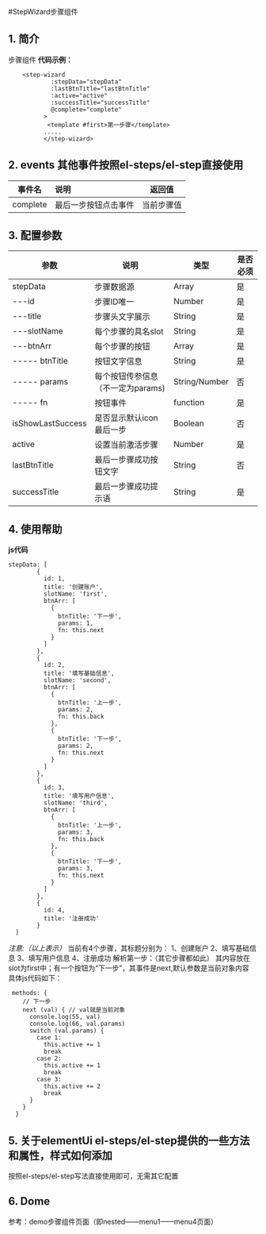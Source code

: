 #StepWizard步骤组件
## 1. 简介
 步骤组件
**代码示例：**
```
    <step-wizard
            :stepData="stepData"
            :lastBtnTitle="lastBtnTitle"
            :active="active"
            :successTitle="successTitle"
            @complete="complete"
          >
           <template #first>第一步骤</template>
          .....
          </step-wizard>
```
## 2. events 其他事件按照el-steps/el-step直接使用

|     事件名     | 说明   |   返回值   |
| :---------: | :--- | :-----: |
| complete   | 最后一步按钮点击事件 | 当前步骤值 |
## 3. 配置参数

| 参数          | 说明                             | 类型         | 是否必须 |
| ------------- | ------------------------------- | -------------| ------- |
| stepData      | 步骤数据源                       | Array        | 是      |
| ---id         | 步骤ID唯一                       | Number       | 是      |
| ---title      | 步骤头文字展示                    | String       | 是      |
| ---slotName   | 每个步骤的具名slot                | String       | 是      |
| ---btnArr     | 每个步骤的按钮                    | Array        | 是      |
| ----- btnTitle| 按钮文字信息                      | String       | 是      |
| ----- params  | 每个按钮传参信息（不一定为params)  | String/Number| 否      |
| ----- fn      | 按钮事件                         | function      | 是     |
| isShowLastSuccess | 是否显示默认icon最后一步       | Boolean      | 否    |
| active        | 设置当前激活步骤                  | Number        | 是    |
| lastBtnTitle  | 最后一步骤成功按钮文字            | String        | 否    |
| successTitle  | 最后一步骤成功提示语            | String         | 是    |

## 4. 使用帮助
 **js代码**
```
stepData: [
        {
          id: 1,
          title: '创建账户',
          slotName: 'first',
          btnArr: [
            {
              btnTitle: '下一步',
              params: 1,
              fn: this.next
            }
          ]
        },
        {
          id: 2,
          title: '填写基础信息',
          slotName: 'second',
          btnArr: [
            {
              btnTitle: '上一步',
              params: 2,
              fn: this.back
            },
            {
              btnTitle: '下一步',
              params: 2,
              fn: this.next
            }
          ]
        },
        {
          id: 3,
          title: '填写用户信息',
          slotName: 'third',
          btnArr: [
            {
              btnTitle: '上一步',
              params: 3,
              fn: this.back
            },
            {
              btnTitle: '下一步',
              params: 3,
              fn: this.next
            }
          ]
        },
        {
          id: 4,
          title: '注册成功'
        }
  ]
  ```
*注意:（以上表示）*
当前有4个步骤，其标题分别为：
1、创建账户
2、填写基础信息
3、填写用户信息
4、注册成功
解析第一步：（其它步骤都如此）
其内容放在slot为first中；有一个按钮为“下一步”，其事件是next,默认参数是当前对象内容
具体js代码如下：
```
 methods: {
    // 下一步
    next (val) { // val就是当前对象
      console.log(55, val)
      console.log(66, val.params)
      switch (val.params) {
        case 1:
          this.active += 1
          break
        case 2:
          this.active += 1
          break
        case 3:
          this.active += 2
          break
      }
    }
  }
```
## 5. 关于elementUi el-steps/el-step提供的一些方法和属性，样式如何添加
按照el-steps/el-step写法直接使用即可，无需其它配置

## 6. Dome
参考：demo步骤组件页面（即nested——menu1——menu4页面）
